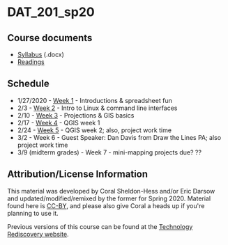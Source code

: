 # DAT_201_sp20

## Course documents

* [Syllabus](./files/DAT-201_Course_Outline_2020_Spring.docx) (.docx)
* [Readings](readings.md)

## Schedule

* 1/27/2020 - [Week 1](./week01) - Introductions &amp; spreadsheet fun
* 2/3 - [Week 2](./week02) - Intro to Linux &amp; command line interfaces
* 2/10 - [Week 3](./week03) - Projections &amp; GIS basics
* 2/17 - [Week 4](./week04) - QGIS week 1
* 2/24 - [Week 5](./week05) - QGIS week 2; also, project work time
* 3/2 - Week 6 - Guest Speaker: Dan Davis from Draw the Lines PA; also project work time
* 3/9 (midterm grades) - Week 7 - mini-mapping projects due? ??

## Attribution/License Information

This material was developed by Coral Sheldon-Hess and/or Eric Darsow and updated/modified/remixed by the former for Spring 2020. Material found here is [CC-BY](https://creativecommons.org/licenses/by/3.0/us/), and please also give Coral a heads up if you're planning to use it. 

Previous versions of this course can be found at the [Technology Rediscovery website](https://technologyrediscovery.net/). 